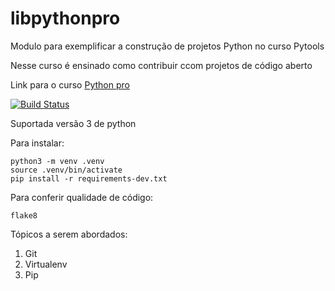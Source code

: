 # libpythonpro
Modulo para exemplificar a construção de projetos Python no curso Pytools

Nesse curso é ensinado como contribuir ccom projetos de código aberto

Link para o curso [Python pro](https://www.python.pro.br/)

[![Build Status](https://travis-ci.org/EricSzcz/libpythonpro.svg?branch=master)](https://travis-ci.org/EricSzcz/libpythonpro)

Suportada versão 3 de python

Para instalar:

``` console
python3 -m venv .venv
source .venv/bin/activate
pip install -r requirements-dev.txt
```

Para conferir qualidade de código:

``` console
flake8
```

Tópicos a serem abordados:
1. Git
2. Virtualenv
3. Pip

